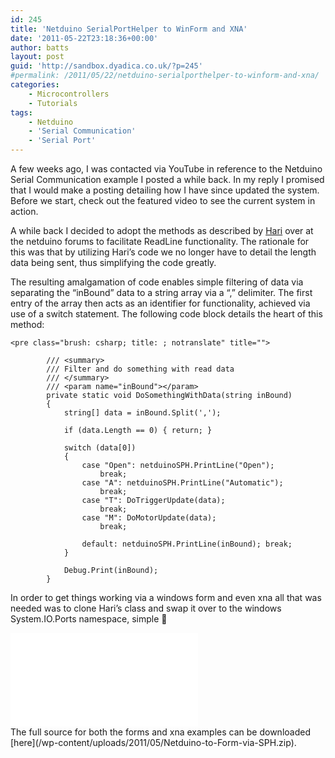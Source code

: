 ```yaml
---
id: 245
title: 'Netduino SerialPortHelper to WinForm and XNA'
date: '2011-05-22T23:18:36+00:00'
author: batts
layout: post
guid: 'http://sandbox.dyadica.co.uk/?p=245'
#permalink: /2011/05/22/netduino-serialporthelper-to-winform-and-xna/
categories:
    - Microcontrollers
    - Tutorials
tags:
    - Netduino
    - 'Serial Communication'
    - 'Serial Port'
---
```


A few weeks ago, I was contacted via YouTube in reference to the Netduino Serial Communication example I posted a while back. In my reply I promised that I would make a posting detailing how I have since updated the system. Before we start, check out the featured video to see the current system in action.

A while back I decided to adopt the methods as described by [Hari](http://forums.netduino.com/index.php?/topic/366-netduino-serial-port-code-review/ "Netduino Forums") over at the netduino forums to facilitate ReadLine functionality. The rationale for this was that by utilizing Hari’s code we no longer have to detail the length data being sent, thus simplifying the code greatly.

The resulting amalgamation of code enables simple filtering of data via separating the “inBound” data to a string array via a “,” delimiter. The first entry of the array then acts as an identifier for functionality, achieved via use of a switch statement. The following code block details the heart of this method:

```
<pre class="brush: csharp; title: ; notranslate" title="">

        /// <summary>
        /// Filter and do something with read data
        /// </summary>
        /// <param name="inBound"></param>
        private static void DoSomethingWithData(string inBound)
        {
            string[] data = inBound.Split(',');

            if (data.Length == 0) { return; }

            switch (data[0])
            {
                case "Open": netduinoSPH.PrintLine("Open");
                    break;
                case "A": netduinoSPH.PrintLine("Automatic");
                    break;
                case "T": DoTriggerUpdate(data);
                    break;
                case "M": DoMotorUpdate(data);
                    break;

                default: netduinoSPH.PrintLine(inBound); break;
            }

            Debug.Print(inBound);
        }
```

In order to get things working via a windows form and even xna all that was needed was to clone Hari’s class and swap it over to the windows System.IO.Ports namespace, simple 🙂

<div class="video-container"><iframe allowfullscreen="" frameborder="0" src="//www.youtube.com/embed/fJEjDibe-Q8?rel=0"></iframe></div>The full source for both the forms and xna examples can be downloaded [here](/wp-content/uploads/2011/05/Netduino-to-Form-via-SPH.zip).